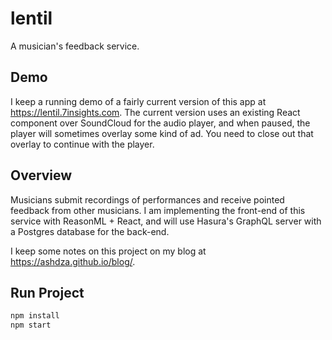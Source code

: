 # lentil

A musician's feedback service.

## Demo

I keep a running demo of a fairly current version of this app at 
https://lentil.7insights.com. The current version uses an existing React component over SoundCloud for the audio player, and when paused, the player will sometimes overlay some kind of ad. You need to close out that overlay to continue with the player.

## Overview

Musicians submit recordings of performances and receive pointed feedback from other musicians. I am implementing the front-end of this service with ReasonML + React, and will use Hasura's GraphQL server with a Postgres database for the back-end.

I keep some notes on this project on my blog at https://ashdza.github.io/blog/.

## Run Project

```sh
npm install
npm start
```
